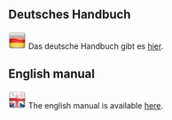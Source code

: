 ## Deutsches Handbuch

![DE](de/de.png) Das deutsche Handbuch gibt es [hier](de).

## English manual

![EN](en/en.png) The english manual is available [here](en).
